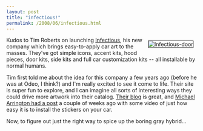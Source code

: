 ```yaml
---
layout: post
title: "infectious!"
permalink: /2008/06/infectious.html
---
```


<p><a href="http://www.infectious.com"><img title="Infectious-door" src="http://sippey.typepad.com/.a/6a00d8341c4f5f53ef00e55367a4f58834-800pi" border="1" align="right" hspace="10" vspace="10" /></a>
Kudos to Tim Roberts on launching <a href="http://www.infectious.com/">Infectious</a>, his new company which brings easy-to-apply car art to the masses.  They've got simple icons, accent kits, hood pieces, door kits, side kits and full car customization kits -- all installable by normal humans.</p>

<p>Tim first told me about the idea for this company a few years ago (before he was at Odeo, I think?) and I'm really excited to see it come to life.  Their site is super fun to explore, and I can imagine all sorts of interesting ways they could drive more artwork into their catalog.  <a href="http://blog.infectious.com/">Their blog</a> is great, and <a href="http://www.techcrunch.com/2008/05/22/infectious-to-bring-custom-car-art-to-the-masses/">Michael Arrington had a post</a> a couple of weeks ago with some video of just how easy it is to install the stickers on your car.</p>

<p>Now, to figure out just the right way to spice up the boring gray hybrid...</p>



